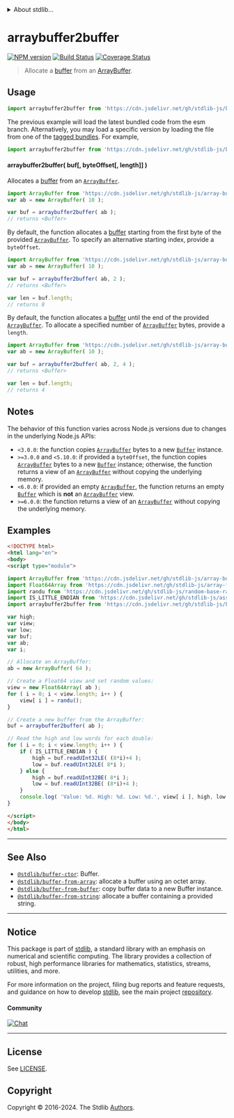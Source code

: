 <!--

@license Apache-2.0

Copyright (c) 2018 The Stdlib Authors.

Licensed under the Apache License, Version 2.0 (the "License");
you may not use this file except in compliance with the License.
You may obtain a copy of the License at

   http://www.apache.org/licenses/LICENSE-2.0

Unless required by applicable law or agreed to in writing, software
distributed under the License is distributed on an "AS IS" BASIS,
WITHOUT WARRANTIES OR CONDITIONS OF ANY KIND, either express or implied.
See the License for the specific language governing permissions and
limitations under the License.

-->


<details>
  <summary>
    About stdlib...
  </summary>
  <p>We believe in a future in which the web is a preferred environment for numerical computation. To help realize this future, we've built stdlib. stdlib is a standard library, with an emphasis on numerical and scientific computation, written in JavaScript (and C) for execution in browsers and in Node.js.</p>
  <p>The library is fully decomposable, being architected in such a way that you can swap out and mix and match APIs and functionality to cater to your exact preferences and use cases.</p>
  <p>When you use stdlib, you can be absolutely certain that you are using the most thorough, rigorous, well-written, studied, documented, tested, measured, and high-quality code out there.</p>
  <p>To join us in bringing numerical computing to the web, get started by checking us out on <a href="https://github.com/stdlib-js/stdlib">GitHub</a>, and please consider <a href="https://opencollective.com/stdlib">financially supporting stdlib</a>. We greatly appreciate your continued support!</p>
</details>

# arraybuffer2buffer

[![NPM version][npm-image]][npm-url] [![Build Status][test-image]][test-url] [![Coverage Status][coverage-image]][coverage-url] <!-- [![dependencies][dependencies-image]][dependencies-url] -->

> Allocate a [buffer][@stdlib/buffer/ctor] from an [ArrayBuffer][@stdlib/array/buffer].

<!-- Section to include introductory text. Make sure to keep an empty line after the intro `section` element and another before the `/section` close. -->

<section class="intro">

</section>

<!-- /.intro -->

<!-- Package usage documentation. -->



<section class="usage">

## Usage

```javascript
import arraybuffer2buffer from 'https://cdn.jsdelivr.net/gh/stdlib-js/buffer-from-arraybuffer@esm/index.mjs';
```
The previous example will load the latest bundled code from the esm branch. Alternatively, you may load a specific version by loading the file from one of the [tagged bundles](https://github.com/stdlib-js/buffer-from-arraybuffer/tags). For example,

```javascript
import arraybuffer2buffer from 'https://cdn.jsdelivr.net/gh/stdlib-js/buffer-from-arraybuffer@v0.2.0-esm/index.mjs';
```

#### arraybuffer2buffer( buf\[, byteOffset\[, length]] )

Allocates a [buffer][@stdlib/buffer/ctor] from an [`ArrayBuffer`][@stdlib/array/buffer].

```javascript
import ArrayBuffer from 'https://cdn.jsdelivr.net/gh/stdlib-js/array-buffer@esm/index.mjs';
var ab = new ArrayBuffer( 10 );

var buf = arraybuffer2buffer( ab );
// returns <Buffer>
```

By default, the function allocates a [buffer][@stdlib/buffer/ctor] starting from the first byte of the provided [`ArrayBuffer`][@stdlib/array/buffer]. To specify an alternative starting index, provide a `byteOffset`.

```javascript
import ArrayBuffer from 'https://cdn.jsdelivr.net/gh/stdlib-js/array-buffer@esm/index.mjs';
var ab = new ArrayBuffer( 10 );

var buf = arraybuffer2buffer( ab, 2 );
// returns <Buffer>

var len = buf.length;
// returns 8
```

By default, the function allocates a [buffer][@stdlib/buffer/ctor] until the end of the provided [`ArrayBuffer`][@stdlib/array/buffer]. To allocate a specified number of [`ArrayBuffer`][@stdlib/array/buffer] bytes, provide a `length`.

```javascript
import ArrayBuffer from 'https://cdn.jsdelivr.net/gh/stdlib-js/array-buffer@esm/index.mjs';
var ab = new ArrayBuffer( 10 );

var buf = arraybuffer2buffer( ab, 2, 4 );
// returns <Buffer>

var len = buf.length;
// returns 4
```

</section>

<!-- /.usage -->

<!-- Package usage notes. Make sure to keep an empty line after the `section` element and another before the `/section` close. -->

<section class="notes">

## Notes

The behavior of this function varies across Node.js versions due to changes in the underlying Node.js APIs:

-   `<3.0.0`: the function copies [`ArrayBuffer`][@stdlib/array/buffer] bytes to a new [`Buffer`][@stdlib/buffer/ctor] instance.
-   `>=3.0.0` and `<5.10.0`: if provided a `byteOffset`, the function copies [`ArrayBuffer`][@stdlib/array/buffer] bytes to a new [`Buffer`][@stdlib/buffer/ctor] instance; otherwise, the function returns a view of an [`ArrayBuffer`][@stdlib/array/buffer] without copying the underlying memory.
-   `<6.0.0`: if provided an empty [`ArrayBuffer`][@stdlib/array/buffer], the function returns an empty [`Buffer`][@stdlib/buffer/ctor] which is **not** an [`ArrayBuffer`][@stdlib/array/buffer] view.
-   `>=6.0.0`: the function returns a view of an [`ArrayBuffer`][@stdlib/array/buffer] without copying the underlying memory.

</section>

<!-- /.notes -->

<!-- Package usage examples. -->

<section class="examples">

## Examples

<!-- eslint no-undef: "error" -->

```html
<!DOCTYPE html>
<html lang="en">
<body>
<script type="module">

import ArrayBuffer from 'https://cdn.jsdelivr.net/gh/stdlib-js/array-buffer@esm/index.mjs';
import Float64Array from 'https://cdn.jsdelivr.net/gh/stdlib-js/array-float64@esm/index.mjs';
import randu from 'https://cdn.jsdelivr.net/gh/stdlib-js/random-base-randu@esm/index.mjs';
import IS_LITTLE_ENDIAN from 'https://cdn.jsdelivr.net/gh/stdlib-js/assert-is-little-endian@esm/index.mjs';
import arraybuffer2buffer from 'https://cdn.jsdelivr.net/gh/stdlib-js/buffer-from-arraybuffer@esm/index.mjs';

var high;
var view;
var low;
var buf;
var ab;
var i;

// Allocate an ArrayBuffer:
ab = new ArrayBuffer( 64 );

// Create a Float64 view and set random values:
view = new Float64Array( ab );
for ( i = 0; i < view.length; i++ ) {
    view[ i ] = randu();
}

// Create a new buffer from the ArrayBuffer:
buf = arraybuffer2buffer( ab );

// Read the high and low words for each double:
for ( i = 0; i < view.length; i++ ) {
    if ( IS_LITTLE_ENDIAN ) {
        high = buf.readUInt32LE( (8*i)+4 );
        low = buf.readUInt32LE( 8*i );
    } else {
        high = buf.readUInt32BE( 8*i );
        low = buf.readUInt32BE( (8*i)+4 );
    }
    console.log( 'Value: %d. High: %d. Low: %d.', view[ i ], high, low );
}

</script>
</body>
</html>
```

</section>

<!-- /.examples -->

<!-- Section to include cited references. If references are included, add a horizontal rule *before* the section. Make sure to keep an empty line after the `section` element and another before the `/section` close. -->

<section class="references">

</section>

<!-- /.references -->

<!-- Section for related `stdlib` packages. Do not manually edit this section, as it is automatically populated. -->

<section class="related">

* * *

## See Also

-   <span class="package-name">[`@stdlib/buffer-ctor`][@stdlib/buffer/ctor]</span><span class="delimiter">: </span><span class="description">Buffer.</span>
-   <span class="package-name">[`@stdlib/buffer-from-array`][@stdlib/buffer/from-array]</span><span class="delimiter">: </span><span class="description">allocate a buffer using an octet array.</span>
-   <span class="package-name">[`@stdlib/buffer-from-buffer`][@stdlib/buffer/from-buffer]</span><span class="delimiter">: </span><span class="description">copy buffer data to a new Buffer instance.</span>
-   <span class="package-name">[`@stdlib/buffer-from-string`][@stdlib/buffer/from-string]</span><span class="delimiter">: </span><span class="description">allocate a buffer containing a provided string.</span>

</section>

<!-- /.related -->

<!-- Section for all links. Make sure to keep an empty line after the `section` element and another before the `/section` close. -->


<section class="main-repo" >

* * *

## Notice

This package is part of [stdlib][stdlib], a standard library with an emphasis on numerical and scientific computing. The library provides a collection of robust, high performance libraries for mathematics, statistics, streams, utilities, and more.

For more information on the project, filing bug reports and feature requests, and guidance on how to develop [stdlib][stdlib], see the main project [repository][stdlib].

#### Community

[![Chat][chat-image]][chat-url]

---

## License

See [LICENSE][stdlib-license].


## Copyright

Copyright &copy; 2016-2024. The Stdlib [Authors][stdlib-authors].

</section>

<!-- /.stdlib -->

<!-- Section for all links. Make sure to keep an empty line after the `section` element and another before the `/section` close. -->

<section class="links">

[npm-image]: http://img.shields.io/npm/v/@stdlib/buffer-from-arraybuffer.svg
[npm-url]: https://npmjs.org/package/@stdlib/buffer-from-arraybuffer

[test-image]: https://github.com/stdlib-js/buffer-from-arraybuffer/actions/workflows/test.yml/badge.svg?branch=v0.2.0
[test-url]: https://github.com/stdlib-js/buffer-from-arraybuffer/actions/workflows/test.yml?query=branch:v0.2.0

[coverage-image]: https://img.shields.io/codecov/c/github/stdlib-js/buffer-from-arraybuffer/main.svg
[coverage-url]: https://codecov.io/github/stdlib-js/buffer-from-arraybuffer?branch=main

<!--

[dependencies-image]: https://img.shields.io/david/stdlib-js/buffer-from-arraybuffer.svg
[dependencies-url]: https://david-dm.org/stdlib-js/buffer-from-arraybuffer/main

-->

[chat-image]: https://img.shields.io/gitter/room/stdlib-js/stdlib.svg
[chat-url]: https://app.gitter.im/#/room/#stdlib-js_stdlib:gitter.im

[stdlib]: https://github.com/stdlib-js/stdlib

[stdlib-authors]: https://github.com/stdlib-js/stdlib/graphs/contributors

[umd]: https://github.com/umdjs/umd
[es-module]: https://developer.mozilla.org/en-US/docs/Web/JavaScript/Guide/Modules

[deno-url]: https://github.com/stdlib-js/buffer-from-arraybuffer/tree/deno
[deno-readme]: https://github.com/stdlib-js/buffer-from-arraybuffer/blob/deno/README.md
[umd-url]: https://github.com/stdlib-js/buffer-from-arraybuffer/tree/umd
[umd-readme]: https://github.com/stdlib-js/buffer-from-arraybuffer/blob/umd/README.md
[esm-url]: https://github.com/stdlib-js/buffer-from-arraybuffer/tree/esm
[esm-readme]: https://github.com/stdlib-js/buffer-from-arraybuffer/blob/esm/README.md
[branches-url]: https://github.com/stdlib-js/buffer-from-arraybuffer/blob/main/branches.md

[stdlib-license]: https://raw.githubusercontent.com/stdlib-js/buffer-from-arraybuffer/main/LICENSE

[@stdlib/array/buffer]: https://github.com/stdlib-js/array-buffer/tree/esm

<!-- <related-links> -->

[@stdlib/buffer/ctor]: https://github.com/stdlib-js/buffer-ctor/tree/esm

[@stdlib/buffer/from-array]: https://github.com/stdlib-js/buffer-from-array/tree/esm

[@stdlib/buffer/from-buffer]: https://github.com/stdlib-js/buffer-from-buffer/tree/esm

[@stdlib/buffer/from-string]: https://github.com/stdlib-js/buffer-from-string/tree/esm

<!-- </related-links> -->

</section>

<!-- /.links -->
